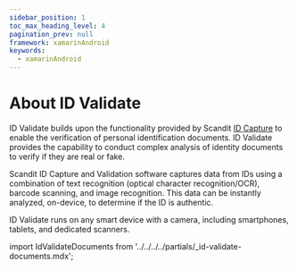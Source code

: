 ```yaml
---
sidebar_position: 1
toc_max_heading_level: 4
pagination_prev: null
framework: xamarinAndroid
keywords:
  - xamarinAndroid
---
```


# About ID Validate

ID Validate builds upon the functionality provided by Scandit [ID Capture](../id-capture/intro.md) to enable the verification of personal identification documents. ID Validate provides the capability to conduct complex analysis of identity documents to verify if they are real or fake.

Scandit ID Capture and Validation software captures data from IDs using a combination of text recognition (optical character recognition/OCR), barcode scanning, and image recognition. This data can be instantly analyzed, on-device, to determine if the ID is authentic.

ID Validate runs on any smart device with a camera, including smartphones, tablets, and dedicated scanners.

import IdValidateDocuments from '../../../../partials/_id-validate-documents.mdx';

<IdValidateDocuments/>